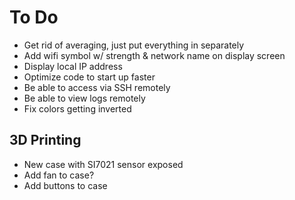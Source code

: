 # To Do
- Get rid of averaging, just put everything in separately
- Add wifi symbol w/ strength & network name on display screen
- Display local IP address
- Optimize code to start up faster
- Be able to access via SSH remotely
- Be able to view logs remotely
- Fix colors getting inverted

## 3D Printing
- New case with SI7021 sensor exposed
- Add fan to case?
- Add buttons to case
